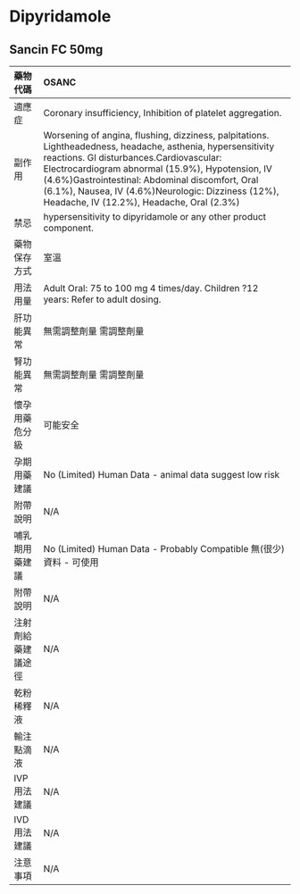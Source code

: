 # Dipyridamole

## Sancin FC 50mg

| 藥物代碼           | OSANC                                                                                                                                                                                                                                                                                                                                                             |
|:-------------------|:------------------------------------------------------------------------------------------------------------------------------------------------------------------------------------------------------------------------------------------------------------------------------------------------------------------------------------------------------------------|
| 適應症             | Coronary insufficiency, Inhibition of platelet aggregation.                                                                                                                                                                                                                                                                                                       |
| 副作用             | Worsening of angina, flushing, dizziness, palpitations. Lightheadedness, headache, asthenia, hypersensitivity reactions. GI disturbances.Cardiovascular: Electrocardiogram abnormal (15.9%), Hypotension, IV (4.6%)Gastrointestinal: Abdominal discomfort, Oral (6.1%), Nausea, IV (4.6%)Neurologic: Dizziness (12%), Headache, IV (12.2%), Headache, Oral (2.3%) |
| 禁忌               | hypersensitivity to dipyridamole or any other product component.                                                                                                                                                                                                                                                                                                  |
| 藥物保存方式       | 室溫                                                                                                                                                                                                                                                                                                                                                              |
| 用法用量           | Adult Oral: 75 to 100 mg 4 times/day. Children ?12 years: Refer to adult dosing.                                                                                                                                                                                                                                                                                  |
| 肝功能異常         | 無需調整劑量  需調整劑量                                                                                                                                                                                                                                                                                                                                          |
| 腎功能異常         | 無需調整劑量  需調整劑量                                                                                                                                                                                                                                                                                                                                          |
| 懷孕用藥危分級     | 可能安全                                                                                                                                                                                                                                                                                                                                                          |
| 孕期用藥建議       | No (Limited) Human Data - animal data suggest low risk                                                                                                                                                                                                                                                                                                            |
| 附帶說明           | N/A                                                                                                                                                                                                                                                                                                                                                               |
| 哺乳期用藥建議     | No (Limited) Human Data - Probably Compatible 無(很少)資料 - 可使用                                                                                                                                                                                                                                                                                               |
| 附帶說明           | N/A                                                                                                                                                                                                                                                                                                                                                               |
| 注射劑給藥建議途徑 | N/A                                                                                                                                                                                                                                                                                                                                                               |
| 乾粉稀釋液         | N/A                                                                                                                                                                                                                                                                                                                                                               |
| 輸注點滴液         | N/A                                                                                                                                                                                                                                                                                                                                                               |
| IVP 用法建議       | N/A                                                                                                                                                                                                                                                                                                                                                               |
| IVD 用法建議       | N/A                                                                                                                                                                                                                                                                                                                                                               |
| 注意事項           | N/A                                                                                                                                                                                                                                                                                                                                                               |

